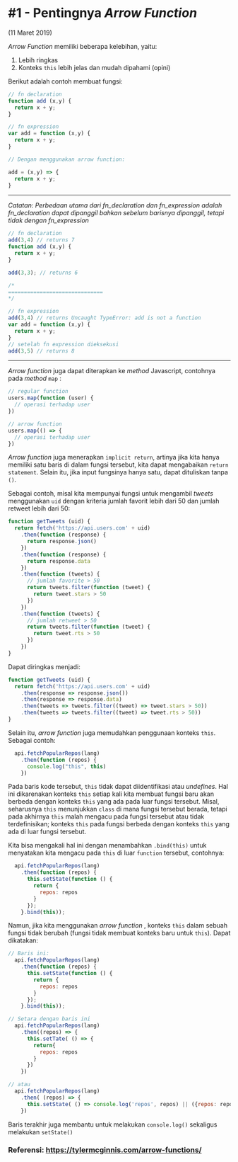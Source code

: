 # #1 - Pentingnya _Arrow Function_ #
(11 Maret 2019)

_Arrow Function_ memiliki beberapa kelebihan, yaitu:

1. Lebih ringkas
1. Konteks `this` lebih jelas dan mudah dipahami (opini)

Berikut adalah contoh membuat fungsi:

``` javascript
// fn declaration
function add (x,y) {
  return x + y;
}

// fn expression
var add = function (x,y) {
  return x + y;
}

// Dengan menggunakan arrow function:

add = (x,y) => {
  return x + y;
}

```
<hr />

_Catatan: Perbedaan utama dari fn_declaration dan fn_expression adalah fn_declaration dapat dipanggil bahkan sebelum barisnya dipanggil, tetapi tidak dengan fn_expression_

``` javascript
// fn declaration
add(3,4) // returns 7
function add (x,y) {
  return x + y;
}

add(3,3); // returns 6

/*
==============================
*/

// fn expression
add(3,4) // returns Uncaught TypeError: add is not a function
var add = function (x,y) {
  return x + y;
}
// setelah fn expression dieksekusi
add(3,5) // returns 8
```

<hr />

_Arrow function_ juga dapat diterapkan ke _method_ Javascript, contohnya pada _method_ `map` :

```javascript
// regular function
users.map(function (user) {
  // operasi terhadap user
})

// arrow function
users.map(() => {
  // operasi terhadap user
})
```

_Arrow function_ juga menerapkan `implicit return`, artinya jika kita hanya memiliki satu baris di dalam fungsi tersebut, kita dapat mengabaikan `return statement`. Selain itu, jika input fungsinya hanya satu, dapat dituliskan tanpa `()`.

Sebagai contoh, misal kita mempunyai fungsi untuk mengambil _tweets_ menggunakan `uid` dengan kriteria jumlah favorit lebih dari 50 dan jumlah retweet lebih dari 50:

``` javascript
function getTweets (uid) {
  return fetch('https://api.users.com' + uid)
    .then(function (response) {
      return response.json()
    })
    .then(function (response) {
      return response.data
    })
    .then(function (tweets) {
      // jumlah favorite > 50
      return tweets.filter(function (tweet) {
        return tweet.stars > 50
      })
    })
    .then(function (tweets) {
      // jumlah retweet > 50
      return tweets.filter(function (tweet) {
        return tweet.rts > 50
      })
    })
}
```
Dapat diringkas menjadi:
```javascript
function getTweets (uid) {
  return fetch('https://api.users.com' + uid)
    .then(response => response.json())
    .then(response => response.data)
    .then(tweets => tweets.filter((tweet) => tweet.stars > 50))
    .then(tweets => tweets.filter((tweet) => tweet.rts > 50))
}
```

Selain itu, _arrow function_ juga memudahkan penggunaan konteks `this`. Sebagai contoh:
```javascript
  api.fetchPopularRepos(lang)
    .then(function (repos) {
      console.log("this", this)
    })
```

Pada baris kode tersebut, `this` tidak dapat diidentifikasi atau _undefines_. Hal ini dikarenakan konteks `this` setiap kali kita membuat fungsi baru akan berbeda dengan konteks `this` yang ada pada luar fungsi tersebut. Misal, seharusnya `this` menunjukkan `class` di mana fungsi tersebut berada, tetapi pada akhirnya `this` malah mengacu pada fungsi tersebut atau tidak terdefinisikan; konteks `this` pada fungsi berbeda dengan konteks `this` yang ada di luar fungsi tersebut.

Kita bisa mengakali hal ini dengan menambahkan `.bind(this)` untuk menyatakan kita mengacu pada `this` di luar `function` tersebut, contohnya:

```javascript
  api.fetchPopularRepos(lang)
    .then(function (repos) {
      this.setState(function () {
        return {
          repos: repos
        }
      });
    }.bind(this));
```

Namun, jika kita menggunakan _arrow function_ , konteks `this` dalam sebuah fungsi tidak berubah (fungsi tidak membuat konteks baru untuk `this`). Dapat dikatakan:

```javascript
// Baris ini:
  api.fetchPopularRepos(lang)
    .then(function (repos) {
      this.setState(function () {
        return {
          repos: repos
        }
      });
    }.bind(this));

// Setara dengan baris ini
  api.fetchPopularRepos(lang)
    .then((repos) => {
      this.setTate( () => {
        return{
          repos: repos
        }
      })
    })

// atau
  api.fetchPopularRepos(lang)
    .then( (repos) => {
      this.setState( () => console.log('repos', repos) || ({repos: repos}))
    })
```
Baris terakhir juga membantu untuk melakukan `console.log()` sekaligus melakukan `setState()`


### Referensi: https://tylermcginnis.com/arrow-functions/